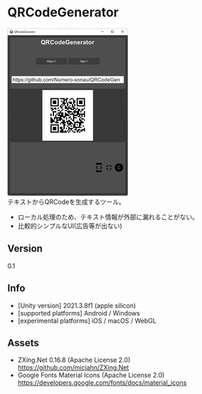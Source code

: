 # QRCodeGenerator
![App Image](AppImage.png)  
テキストからQRCodeを生成するツール。
- ローカル処理のため、テキスト情報が外部に漏れることがない。
- 比較的シンプルなUI(広告等が出ない)

## Version
0.1

## Info
- [Unity version] 2021.3.8f1 (apple silicon)  
- [supported platforms] Android / Windows  
- [experimental platforms] iOS / macOS / WebGL  

## Assets
- ZXing.Net 0.16.8 (Apache License 2.0)  
https://github.com/micjahn/ZXing.Net
- Google Fonts Material Icons (Apache License 2.0)  
https://developers.google.com/fonts/docs/material_icons
